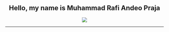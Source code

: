 <h2 align="center"> Hello, my name is Muhammad Rafi Andeo Praja <br/></h2> 
<p status, align='center'>
  <a href='https://open.spotify.com/user/0le0agog12qwctomtotays88m'>
    <img src='https://img.shields.io/badge/Spotify-Snowflake-&?style=social&logo=spotify'>
  </a>
</p status>

-------------------
